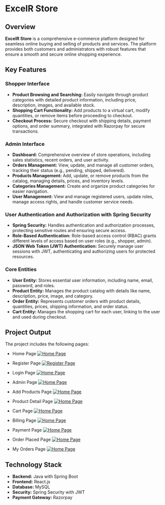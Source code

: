 # ExcelR Store

## Overview

**ExcelR Store** is a comprehensive e-commerce platform designed for seamless online buying and selling of products and services. The platform provides both customers and administrators with robust features that ensure a smooth and secure online shopping experience.

## Key Features

### Shopper Interface
- **Product Browsing and Searching:** Easily navigate through product categories with detailed product information, including price, description, images, and available stock.
- **Shopping Cart Functionality:** Add products to a virtual cart, modify quantities, or remove items before proceeding to checkout.
- **Checkout Process:** Secure checkout with shipping details, payment options, and order summary, integrated with Razorpay for secure transactions.

### Admin Interface
- **Dashboard:** Comprehensive overview of store operations, including sales statistics, recent orders, and user activity.
- **Orders Management:** View, update, and manage all customer orders, tracking their status (e.g., pending, shipped, delivered).
- **Products Management:** Add, update, or remove products from the catalog, managing details, prices, and inventory levels.
- **Categories Management:** Create and organize product categories for easier navigation.
- **User Management:** View and manage registered users, update roles, manage access rights, and handle customer service needs.

### User Authentication and Authorization with Spring Security
- **Spring Security:** Handles authentication and authorization processes, protecting sensitive routes and ensuring secure access.
- **Role-Based Authentication:** Role-based access control (RBAC) grants different levels of access based on user roles (e.g., shopper, admin).
- **JSON Web Token (JWT) Authentication:** Securely manage user sessions with JWT, authenticating and authorizing users for protected resources.

### Core Entities
- **User Entity:** Stores essential user information, including name, email, password, and roles.
- **Product Entity:** Manages the product catalog with details like name, description, price, image, and category.
- **Order Entity:** Represents customer orders with product details, quantities, prices, shipping information, and order status.
- **Cart Entity:** Manages the shopping cart for each user, linking to the user and used during checkout.

## Project Output

The project includes the following pages:

- Home Page <a href="https://i.imgur.com/WE9Bydv.jpg" target="_blank">![Home Page](https://i.imgur.com/WE9Bydv.jpg)</a>

- Register Page <a href="https://i.imgur.com/inF7pM6.png" target="_blank">![Register Page](https://i.imgur.com/inF7pM6.png)</a>

- Login Page <a href="https://i.imgur.com/uoghuWe.jpg" target="_blank">![Home Page](https://i.imgur.com/uoghuWe.jpg)</a>

- Admin Page <a href="https://i.imgur.com/J8JYSfa.jpg" target="_blank">![Home Page](https://i.imgur.com/J8JYSfa.jpg)</a>

- Add Products Page <a href="https://i.imgur.com/p93IYL3.jpg" target="_blank">![Home Page](https://i.imgur.com/p93IYL3.jpg)</a>

- Product Detail Page <a href="https://i.imgur.com/zMe1cia.jpg" target="_blank">![Home Page](https://i.imgur.com/zMe1cia.jpg)</a>

- Cart Page <a href="https://i.imgur.com/D3WRgzw.jpg" target="_blank">![Home Page](https://i.imgur.com/D3WRgzw.jpg)</a>

- Billing Page <a href="https://i.imgur.com/6XnO75l.jpg" target="_blank">![Home Page](https://i.imgur.com/6XnO75l.jpg)</a>

- Payment Page <a href="https://i.imgur.com/mXebOiu.jpg" target="_blank">![Home Page](https://i.imgur.com/mXebOiu.jpg)</a>

- Order Placed Page <a href="https://i.imgur.com/CSM5JgC.jpg" target="_blank">![Home Page](https://i.imgur.com/CSM5JgC.jpg)</a>

- My Orders Page <a href="https://i.imgur.com/CSM5JgC.jpg" target="_blank">![Home Page](https://i.imgur.com/CSM5JgC.jpg)</a>

## Technology Stack

- **Backend:** Java with Spring Boot
- **Frontend:** React.js
- **Database:** MySQL
- **Security:** Spring Security with JWT
- **Payment Gateway:** Razorpay

